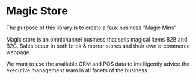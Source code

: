 # Magic Store
The purpose of this library is to create a faux business "Magic Mins"

Magic store is an omnichannel business that sells magical items B2B and B2C. Sales occur in both brick & mortar stores and their own e-commerce webpage.

We want to use the available CRM and POS data to intelligently advice the executive management team in all facets of the business.

